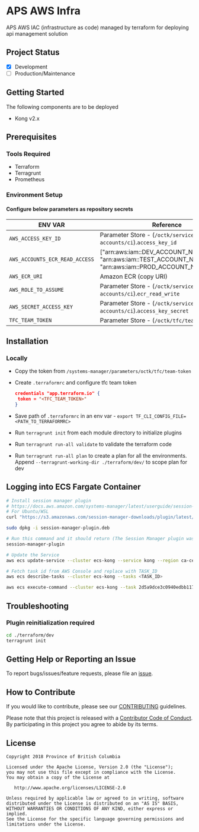 
# APS AWS Infra
<!--- [![License](https://img.shields.io/badge/License-Apache%202.0-blue.svg)](./LICENSE) --->

APS AWS IAC (infrastructure as code) managed by terraform for deploying api management solution

## Project Status
- [x] Development
- [ ] Production/Maintenance

## Getting Started

The following components are to be deployed

- Kong v2.x

## Prerequisites

### Tools Required

- Terraform
- Terragrunt
- Prometheus

### Environment Setup

#### Configure below parameters as repository secrets

|ENV VAR|Reference|
|-|-|
|`AWS_ACCESS_KEY_ID`|Parameter Store - (`/octk/service-accounts/ci`).`access_key_id`|
|`AWS_ACCOUNTS_ECR_READ_ACCESS`|["arn:aws:iam::DEV_ACCOUNT_NUMBER:root", "arn:aws:iam::TEST_ACCOUNT_NUMBER:root", "arn:aws:iam::PROD_ACCOUNT_NUMBER:root"]|
|`AWS_ECR_URI`|Amazon ECR (copy URI)|""|
|`AWS_ROLE_TO_ASSUME`|Parameter Store - (`/octk/service-accounts/ci`).`ecr_read_write`|
`AWS_SECRET_ACCESS_KEY`|Parameter Store - (`/octk/service-accounts/ci`).`access_key_secret`|
|`TFC_TEAM_TOKEN`|Parameter Store - (`/octk/tfc/team-token`)|

## Installation

### Locally

- Copy the token from `/systems-manager/parameters/octk/tfc/team-token`
- Create `.terraformrc` and configure tfc team token

  ```json
  credentials "app.terraform.io" {
   token = "<TFC_TEAM_TOKEN>"
  }
  ```

- Save path of `.terraformrc` in an env var - `export TF_CLI_CONFIG_FILE=<PATH_TO_TERRAFORMRC>`
- Run `terragrunt init` from each module directory to initialize plugins
- Run `terragrunt run-all validate` to validate the terraform code
- Run `terragrunt run-all plan` to create a plan for all the environments. Append `--terragrunt-working-dir ./terraform/dev/` to scope plan for dev

## Logging into ECS Fargate Container

```bash
# Install session manager plugin 
# https://docs.aws.amazon.com/systems-manager/latest/userguide/session-manager-working-with-install-plugin.html
# For Ubuntu/WSL
curl "https://s3.amazonaws.com/session-manager-downloads/plugin/latest/ubuntu_64bit/session-manager-plugin.deb" -o "session-manager-plugin.deb"

sudo dpkg -i session-manager-plugin.deb

# Run this command and it should return (The Session Manager plugin was installed successfully. Use the AWS CLI to start a session.)
session-manager-plugin

# Update the Service
aws ecs update-service --cluster ecs-kong --service kong --region ca-central-1 --enable-execute-command --force-new-deployment > /dev/null

# Fetch task id from AWS Console and replace with TASK_ID
aws ecs describe-tasks --cluster ecs-kong --tasks <TASK_ID>

aws ecs execute-command --cluster ecs-kong --task 2d5a9dce3c0940edbb1172a40f61b9e5 --container prom-metrics-proxy --interactive --command "/bin/bash"
```

## Troubleshooting

### Plugin reinitialization required

```bash
cd ./terraform/dev
terragrunt init
```

## Getting Help or Reporting an Issue
<!--- Example below, modify accordingly --->
To report bugs/issues/feature requests, please file an [issue](../../issues).


## How to Contribute
<!--- Example below, modify accordingly --->
If you would like to contribute, please see our [CONTRIBUTING](./CONTRIBUTING.md) guidelines.

Please note that this project is released with a [Contributor Code of Conduct](./CODE_OF_CONDUCT.md). 
By participating in this project you agree to abide by its terms.

## License
<!--- Example below, modify accordingly --->
    Copyright 2018 Province of British Columbia

    Licensed under the Apache License, Version 2.0 (the "License");
    you may not use this file except in compliance with the License.
    You may obtain a copy of the License at

       http://www.apache.org/licenses/LICENSE-2.0

    Unless required by applicable law or agreed to in writing, software
    distributed under the License is distributed on an "AS IS" BASIS,
    WITHOUT WARRANTIES OR CONDITIONS OF ANY KIND, either express or implied.
    See the License for the specific language governing permissions and
    limitations under the License.
